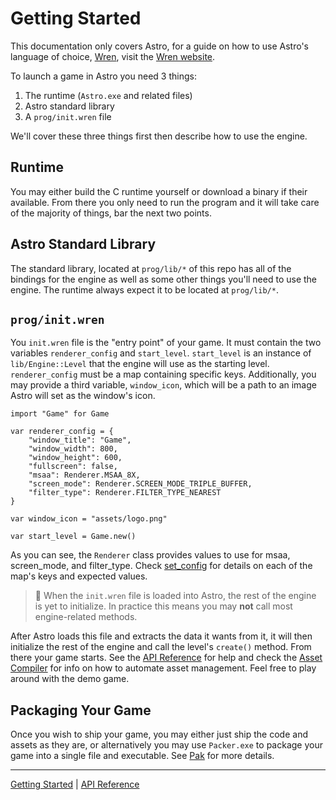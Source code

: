 # Getting Started
This documentation only covers Astro, for a guide on how to use Astro's language of
choice, [Wren](https://github.com/wren-lang/wren), visit the [Wren website](https://wren.io/getting-started.html).

To launch a game in Astro you need 3 things:
 1. The runtime (`Astro.exe` and related files)
 2. Astro standard library
 3. A `prog/init.wren` file
 
 We'll cover these three things first then describe how to use the engine.
 
 ## Runtime
 You may either build the C runtime yourself or download a binary if their available. From there
 you only need to run the program and it will take care of the majority of things, bar the next
 two points.
 
 ## Astro Standard Library
 The standard library, located at `prog/lib/*` of this repo has all of the bindings for the engine
 as well as some other things you'll need to use the engine. The runtime always expect it to be
 located at `prog/lib/*`.
 
 ## `prog/init.wren`
 You `init.wren` file is the "entry point" of your game. It must contain the two variables `renderer_config`
 and `start_level`. `start_level` is an instance of `lib/Engine::Level` that the engine will use as the
 starting level. `renderer_config` must be a map containing specific keys. Additionally, you may provide
 a third variable, `window_icon`, which will be a path to an image Astro will set as the window's icon.

    import "Game" for Game
    
    var renderer_config = {
        "window_title": "Game",
        "window_width": 800,
        "window_height": 600,
        "fullscreen": false,
        "msaa": Renderer.MSAA_8X,
        "screen_mode": Renderer.SCREEN_MODE_TRIPLE_BUFFER,
        "filter_type": Renderer.FILTER_TYPE_NEAREST
    }
    
    var window_icon = "assets/logo.png"
    
    var start_level = Game.new()

As you can see, the `Renderer` class provides values to use for msaa, screen_mode, and filter_type.
Check [set_config](classes/Renderer.md#set_config) for details on each of the map's keys and expected
values.

> 📝 When the `init.wren` file is loaded into Astro, the rest of the engine is yet to initialize.
> In practice this means you may **not** call most engine-related methods.  
  
After Astro loads this file and extracts the data it wants from it, it will then
initialize the rest of the engine and call the level's `create()` method. From
there your game starts. See the [API Reference](API.md) for help and check the
[Asset Compiler](AssetCompiler.md) for info on how to automate asset management.
Feel free to play around with the demo game.

## Packaging Your Game

Once you wish to ship your game, you may either just ship the code and assets as they
are, or alternatively you may use `Packer.exe` to package your game into a single file
and executable. See [Pak](Pak.md) for more details.

-----------

[Getting Started](GettingStarted.md) | [API Reference](API.md)